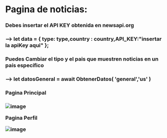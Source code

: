 <h1 >Pagina de noticias: </h1>

<h3 >Debes insertar el API KEY obtenida en newsapi.org<h3>

--> let data =  { type: type,country : country,API_KEY:"insertar la apiKey aqui" };
  
  
<h3 > Puedes Cambiar el tipo y el pais que muestren noticias en un país específico <h3>
  
  <p > --> let datosGeneral =  await ObtenerDatos( 'general','us'  ) </p>
  
  <h3 >Pagina Principal<h3>
    
  ![image](https://user-images.githubusercontent.com/99273526/223012582-65f8349e-705a-4181-8195-5ebe46e26a1e.png)
    
    
 Pagina Perfil
    
![image](https://user-images.githubusercontent.com/99273526/223012759-15b0bdd8-7728-4f17-bae6-7b14c28b679e.png)




